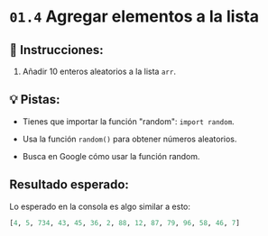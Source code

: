 # `01.4` Agregar elementos a la lista

## 📝 Instrucciones:

1. Añadir 10 enteros aleatorios a la lista `arr`.


## 💡 Pistas:

- Tienes que importar la función "random": `import random`.

- Usa la función `random()` para obtener números aleatorios.

- Busca en Google cómo usar la función random.

## Resultado esperado:

Lo esperado en la consola es algo similar a esto:

```py
[4, 5, 734, 43, 45, 36, 2, 88, 12, 87, 79, 96, 58, 46, 7]
```